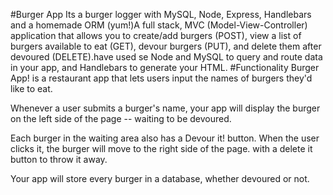 #Burger App
Its a burger logger with MySQL, Node, Express, Handlebars and a homemade ORM (yum!)A full stack, MVC (Model-View-Controller) application that allows you to create/add burgers (POST), view a list of burgers available to eat (GET), devour burgers (PUT), and delete them after devoured (DELETE).have used se Node and MySQL to query and route data in your app, and Handlebars to generate your HTML.
#Functionality
Burger App! is a restaurant app that lets users input the names of burgers they'd like to eat.

Whenever a user submits a burger's name, your app will display the burger on the left side of the page -- waiting to be devoured.

Each burger in the waiting area also has a Devour it! button. When the user clicks it, the burger will move to the right side of the page. with a delete it button to throw it away.

Your app will store every burger in a database, whether devoured or not.